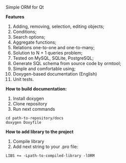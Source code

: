Simple ORM for Qt

**Features**

1. Adding, removing, selection, editing objects;
2. Conditions;
3. Search options;
4. Aggregate functions;
5. Relations one-to-one and one-to-many;
6. Solution to N + 1 queries problem;
7. Tested on MySQL, SQLite, PostgreSQL;
8. Generate SQL schema from source code by ormtool;
9. Simple and comfortable using;
10. Doxygen-based documentation (English)
11. Unit tests.

**How to build documentation:**

1. Install doxygen
2. Clone repository
3. Run next commands

```
cd path-to-repository/docs
doxygen Doxyfile
```
**How to add library to the project**

1. Compile library
2. Add next string to your .pro file:

```
LIBS += -Lpath-to-compiled-library -lORM
```

